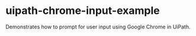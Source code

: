 # uipath-chrome-input-example
Demonstrates how to prompt for user input using Google Chrome in UiPath.
